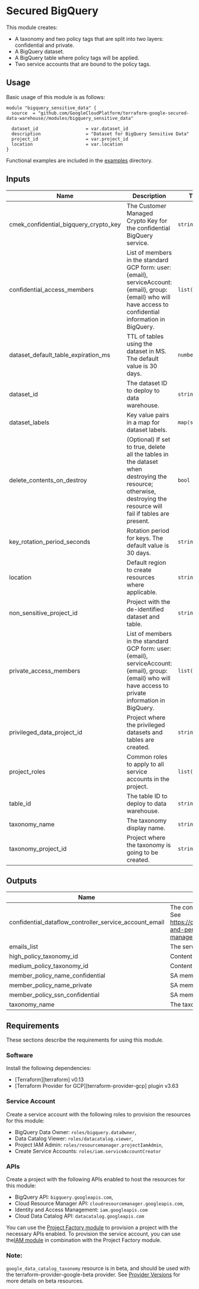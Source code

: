 # Secured BigQuery

This module creates:

- A taxonomy and two policy tags that are split into two layers: confidential and private.
- A BigQuery dataset.
- A BigQuery table where policy tags will be applied.
- Two service accounts that are bound to the policy tags.

## Usage

Basic usage of this module is as follows:

```hcl
module "bigquery_sensitive_data" {
  source  = "github.com/GoogleCloudPlatform/terraform-google-secured-data-warehouse//modules/bigquery_sensitive_data"

  dataset_id                  = var.dataset_id
  description                 = "Dataset for BigQuery Sensitive Data"
  project_id                  = var.project_id
  location                    = var.location
}
```
Functional examples are included in the [examples](./examples/bigquery_sensitive_data) directory.

<!-- BEGINNING OF PRE-COMMIT-TERRAFORM DOCS HOOK -->
## Inputs

| Name | Description | Type | Default | Required |
|------|-------------|------|---------|:--------:|
| cmek\_confidential\_bigquery\_crypto\_key | The Customer Managed Crypto Key for the confidential BigQuery service. | `string` | n/a | yes |
| confidential\_access\_members | List of members in the standard GCP form: user:{email}, serviceAccount:{email}, group:{email} who will have access to confidential information in BigQuery. | `list(string)` | `[]` | no |
| dataset\_default\_table\_expiration\_ms | TTL of tables using the dataset in MS. The default value is 30 days. | `number` | `2592000000` | no |
| dataset\_id | The dataset ID to deploy to data warehouse. | `string` | n/a | yes |
| dataset\_labels | Key value pairs in a map for dataset labels. | `map(string)` | `{}` | no |
| delete\_contents\_on\_destroy | (Optional) If set to true, delete all the tables in the dataset when destroying the resource; otherwise, destroying the resource will fail if tables are present. | `bool` | `false` | no |
| key\_rotation\_period\_seconds | Rotation period for keys. The default value is 30 days. | `string` | `"2592000s"` | no |
| location | Default region to create resources where applicable. | `string` | n/a | yes |
| non\_sensitive\_project\_id | Project with the de-identified dataset and table. | `string` | n/a | yes |
| private\_access\_members | List of members in the standard GCP form: user:{email}, serviceAccount:{email}, group:{email} who will have access to private information in BigQuery. | `list(string)` | `[]` | no |
| privileged\_data\_project\_id | Project where the privileged datasets and tables are created. | `string` | n/a | yes |
| project\_roles | Common roles to apply to all service accounts in the project. | `list(string)` | `[]` | no |
| table\_id | The table ID to deploy to data warehouse. | `string` | n/a | yes |
| taxonomy\_name | The taxonomy display name. | `string` | n/a | yes |
| taxonomy\_project\_id | Project where the taxonomy is going to be created. | `string` | n/a | yes |

## Outputs

| Name | Description |
|------|-------------|
| confidential\_dataflow\_controller\_service\_account\_email | The confidential Dataflow controller service account email. See https://cloud.google.com/dataflow/docs/concepts/security-and-permissions#specifying_a_user-managed_controller_service_account. |
| emails\_list | The service account email addresses by name. |
| high\_policy\_taxonomy\_id | Content for Policy Tag ID in high policy. |
| medium\_policy\_taxonomy\_id | Content for Policy Tag ID in medium policy. |
| member\_policy\_name\_confidential | SA member for Person Name policy tag. |
| member\_policy\_name\_private | SA member for Person Name policy tag. |
| member\_policy\_ssn\_confidential | SA member for Social Security Number policy tag. |
| taxonomy\_name | The taxonomy display name. |

<!-- END OF PRE-COMMIT-TERRAFORM DOCS HOOK -->

## Requirements

These sections describe the requirements for using this module.

### Software

Install the following dependencies:

- [Terraform][terraform] v0.13
- [Terraform Provider for GCP][terraform-provider-gcp] plugin v3.63

### Service Account

Create a service account with the following roles to provision the resources for this module:

- BigQuery Data Owner: `roles/bigquery.dataOwner`,
- Data Catalog Viewer: `roles/datacatalog.viewer`,
- Project IAM Admin: `roles/resourcemanager.projectIamAdmin`,
- Create Service Accounts: `roles/iam.serviceAccountCreator`

### APIs

Create a project with the following APIs enabled to host the resources for this module:

- BigQuery API: `bigquery.googleapis.com`,
- Cloud Resource Manager API: `cloudresourcemanager.googleapis.com`,
- Identity and Access Management: `iam.googleapis.com`
- Cloud Data Catalog API: `datacatalog.googleapis.com`

You can use the [Project Factory module](https://github.com/terraform-google-modules/terraform-google-project-factory) to provision a project with the necessary APIs enabled. To provision the service account, you can use the[IAM module](https://github.com/terraform-google-modules/terraform-google-iam) in combination with the Project Factory module.

### Note:

`google_data_catalog_taxonomy` resource is in beta, and should be used with the terraform-provider-google-beta provider. See
[Provider Versions](https://registry.terraform.io/providers/hashicorp/google/latest/docs/guides/provider_versions) for more details on beta resources.
